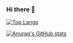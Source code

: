 ### Hi there 👋

[![Top Langs](https://github-readme-stats.vercel.app/api/top-langs/?username=BogdanBon&theme=cobalt&layout=compact)](https://github.com/anuraghazra/github-readme-stats)

[![Anurag's GitHub stats](https://github-readme-stats.vercel.app/api?username=BogdanBon&theme=dracula&count_private=true&show_icons=true)](https://github.com/anuraghazra/github-readme-stats)
